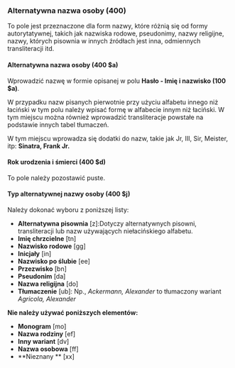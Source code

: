 ### Alternatywna nazwa osoby (400)
To pole jest przeznaczone dla form nazwy, które różnią się od formy autorytatywnej, takich jak nazwiska rodowe, pseudonimy, nazwy religijne, nazwy, których pisownia w innych źródłach jest inna, odmiennych transliteracji itd.

#### Alternatywna nazwa osoby (400 $a)
Wprowadzić nazwę w formie opisanej w polu **Hasło - Imię i nazwisko (100 $a)**.

W przypadku nazw pisanych pierwotnie przy użyciu alfabetu innego niż łaciński w tym polu należy wpisać formę w alfabecie innym niż łaciński. W tym miejscu można również wprowadzić transliteracje powstałe na podstawie innych tabel tłumaczeń.  

W tym miejscu wprowadza się dodatki do nazw, takie jak Jr, III, Sir, Meister, itp: **Sinatra, Frank Jr.**

#### Rok urodzenia i śmierci (400 $d)
To pole należy pozostawić puste.

#### Typ alternatywnej nazwy osoby (400 $j)
Należy dokonać wyboru z poniższej listy:
- **Alternatywna pisownia** [z]:Dotyczy alternatywnych pisowni, transliteracji lub nazw używających niełacińskiego alfabetu.  
- **Imię chrzcielne** [tn]
- **Nazwisko rodowe** [gg]
- **Inicjały** [in]
- **Nazwisko po ślubie** [ee]
- **Przezwisko** [bn]
- **Pseudonim** [da]
- **Nazwa religijna** [do]
- **Tłumaczenie** [ub]: Np., _Ackermann, Alexander_ to tłumaczony wariant _Agricola, Alexander_

**Nie należy używać poniższych elementów:**

- **Monogram** [mo]
- **Nazwa rodziny**  [ef]
- **Inny wariant** [dv]
- **Nazwa osobowa** [ff]
- **Nieznany ** [xx]
